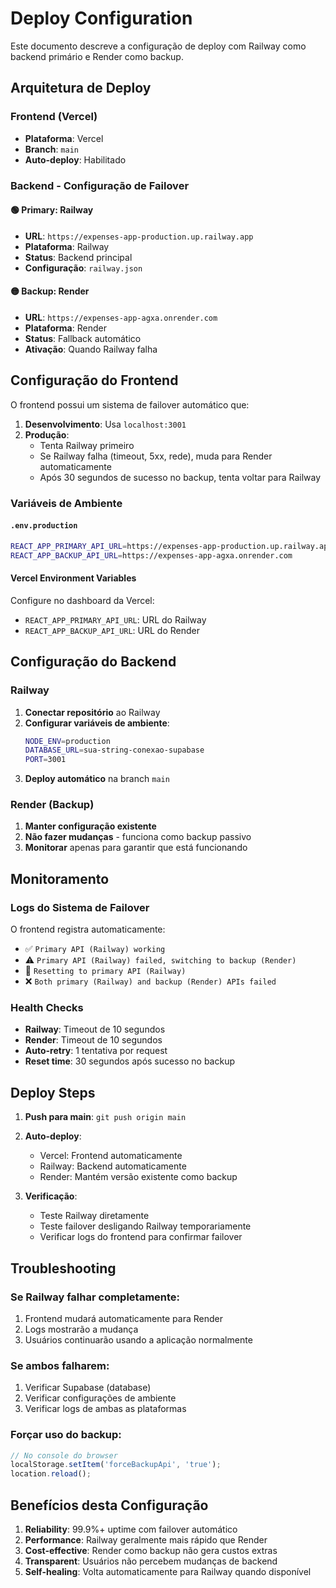 # Deploy Configuration

Este documento descreve a configuração de deploy com Railway como backend primário e Render como backup.

## Arquitetura de Deploy

### Frontend (Vercel)
- **Plataforma**: Vercel
- **Branch**: `main`
- **Auto-deploy**: Habilitado

### Backend - Configuração de Failover

#### 🟢 Primary: Railway
- **URL**: `https://expenses-app-production.up.railway.app`
- **Plataforma**: Railway
- **Status**: Backend principal
- **Configuração**: `railway.json`

#### 🟡 Backup: Render
- **URL**: `https://expenses-app-agxa.onrender.com`
- **Plataforma**: Render
- **Status**: Fallback automático
- **Ativação**: Quando Railway falha

## Configuração do Frontend

O frontend possui um sistema de failover automático que:

1. **Desenvolvimento**: Usa `localhost:3001`
2. **Produção**: 
   - Tenta Railway primeiro
   - Se Railway falha (timeout, 5xx, rede), muda para Render automaticamente
   - Após 30 segundos de sucesso no backup, tenta voltar para Railway

### Variáveis de Ambiente

#### `.env.production`
```bash
REACT_APP_PRIMARY_API_URL=https://expenses-app-production.up.railway.app
REACT_APP_BACKUP_API_URL=https://expenses-app-agxa.onrender.com
```

#### Vercel Environment Variables
Configure no dashboard da Vercel:
- `REACT_APP_PRIMARY_API_URL`: URL do Railway
- `REACT_APP_BACKUP_API_URL`: URL do Render

## Configuração do Backend

### Railway

1. **Conectar repositório** ao Railway
2. **Configurar variáveis de ambiente**:
   ```bash
   NODE_ENV=production
   DATABASE_URL=sua-string-conexao-supabase
   PORT=3001
   ```
3. **Deploy automático** na branch `main`

### Render (Backup)

1. **Manter configuração existente**
2. **Não fazer mudanças** - funciona como backup passivo
3. **Monitorar** apenas para garantir que está funcionando

## Monitoramento

### Logs do Sistema de Failover

O frontend registra automaticamente:
- ✅ `Primary API (Railway) working`
- ⚠️ `Primary API (Railway) failed, switching to backup (Render)`
- 🔄 `Resetting to primary API (Railway)`
- ❌ `Both primary (Railway) and backup (Render) APIs failed`

### Health Checks

- **Railway**: Timeout de 10 segundos
- **Render**: Timeout de 10 segundos
- **Auto-retry**: 1 tentativa por request
- **Reset time**: 30 segundos após sucesso no backup

## Deploy Steps

1. **Push para main**: `git push origin main`
2. **Auto-deploy**:
   - Vercel: Frontend automaticamente
   - Railway: Backend automaticamente
   - Render: Mantém versão existente como backup

3. **Verificação**:
   - Teste Railway diretamente
   - Teste failover desligando Railway temporariamente
   - Verificar logs do frontend para confirmar failover

## Troubleshooting

### Se Railway falhar completamente:
1. Frontend mudará automaticamente para Render
2. Logs mostrarão a mudança
3. Usuários continuarão usando a aplicação normalmente

### Se ambos falharem:
1. Verificar Supabase (database)
2. Verificar configurações de ambiente
3. Verificar logs de ambas as plataformas

### Forçar uso do backup:
```javascript
// No console do browser
localStorage.setItem('forceBackupApi', 'true');
location.reload();
```

## Benefícios desta Configuração

1. **Reliability**: 99.9%+ uptime com failover automático
2. **Performance**: Railway geralmente mais rápido que Render
3. **Cost-effective**: Render como backup não gera custos extras
4. **Transparent**: Usuários não percebem mudanças de backend
5. **Self-healing**: Volta automaticamente para Railway quando disponível
